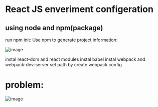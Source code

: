 # React JS enveriment configeration

## using node and npm(package)
run npm init:
Use  npm to generate project information: 

![image](https://user-images.githubusercontent.com/15969187/43996974-390ac040-9d9d-11e8-8f86-531913ced24b.png)

instal react-dom and react modules
instal babel
instal webpack and webpack-dev-server
set path by create webpack.config

# problem: 

![image](https://user-images.githubusercontent.com/15969187/43996997-0c0e1dc0-9d9e-11e8-8464-96a2b9162ae8.png)
